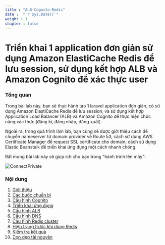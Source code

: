 ```yaml
---
title : "ALB-Cognito-Redis"
date :  "`r Sys.Date()`" 
weight : 1 
chapter : false
---
```

# Triển khai 1 application đơn giản sử dụng Amazon ElastiCache Redis để lưu session, sử dụng kết hợp ALB và Amazon Cognito để xác thực user

### Tổng quan

 Trong bài lab này, bạn sẽ thực hành tạo 1 laravel application đơn giản, có sử dụng Amazon ElastiCache Redis để lưu session, và sử dụng kết hợp Application Load Balancer (ALB) và Amazon Cognito để thực hiện chức năng xác thực (đăng kí, đăng nhập, đăng xuất).

 Ngoài ra, trong quá trình làm lab, bạn cũng sẽ được giới thiệu cách để chuyển nameserver từ domain provider về Route 53, cách sử dụng AWS Certificate Manager để request SSL certificate cho domain, cách sử dụng Elastic Beanstalk để triển khai ứng dụng một cách nhanh chóng.
 
 Rất mong bài lab này sẽ giúp ích cho bạn trong "hành trình lên mây"!


![ConnectPrivate](/images/arc-log.png) 

### Nội dung

 1. [Giới thiệu](1-introduce/)
 2. [Các bước chuẩn bị](2-Prerequiste/)
 3. [Cấu hình Cognito](3-Cognito/)
 4. [Triển khai ứng dụng](4-Deploy/)
 5. [Cấu hình ALB](5-ConfigALB/)
 6. [Cấu hình DNS](6-DNS/)
 7. [Cấu hình Redis cluster](7-RedisCluster/)
 8. [Hiện trạng trước khi dùng Redis](8-BeforeApplyRedis/)
 9. [Kiểm tra kết quả](9-Test/)
 10. [Dọn dẹp tài nguyên](10-cleanup/)
